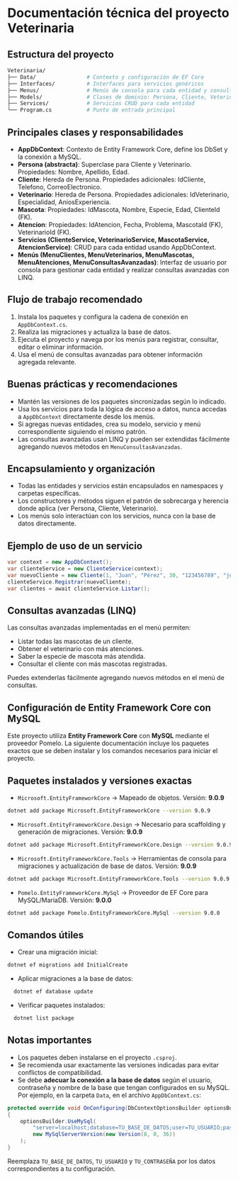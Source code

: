 # Documentación técnica del proyecto Veterinaria

## Estructura del proyecto

```bash
Veterinaria/
├── Data/                # Contexto y configuración de EF Core
├── Interfaces/          # Interfaces para servicios genéricos
├── Menus/               # Menús de consola para cada entidad y consultas avanzadas
├── Models/              # Clases de dominio: Persona, Cliente, Veterinario, Mascota, Atencion
├── Services/            # Servicios CRUD para cada entidad
└── Program.cs           # Punto de entrada principal
```

## Principales clases y responsabilidades

- **AppDbContext**: Contexto de Entity Framework Core, define los DbSet y la conexión a MySQL.
- **Persona (abstracta)**: Superclase para Cliente y Veterinario. Propiedades: Nombre, Apellido, Edad.
- **Cliente**: Hereda de Persona. Propiedades adicionales: IdCliente, Telefono, CorreoElectronico.
- **Veterinario**: Hereda de Persona. Propiedades adicionales: IdVeterinario, Especialidad, AniosExperiencia.
- **Mascota**: Propiedades: IdMascota, Nombre, Especie, Edad, ClienteId (FK).
- **Atencion**: Propiedades: IdAtencion, Fecha, Problema, MascotaId (FK), VeterinarioId (FK).
- **Servicios (ClienteService, VeterinarioService, MascotaService, AtencionService)**: CRUD para cada entidad usando AppDbContext.
- **Menús (MenuClientes, MenuVeterinarios, MenuMascotas, MenuAtenciones, MenuConsultasAvanzadas)**: Interfaz de usuario por consola para gestionar cada entidad y realizar consultas avanzadas con LINQ.

## Flujo de trabajo recomendado

1. Instala los paquetes y configura la cadena de conexión en `AppDbContext.cs`.
2. Realiza las migraciones y actualiza la base de datos.
3. Ejecuta el proyecto y navega por los menús para registrar, consultar, editar o eliminar información.
4. Usa el menú de consultas avanzadas para obtener información agregada relevante.

## Buenas prácticas y recomendaciones

- Mantén las versiones de los paquetes sincronizadas según lo indicado.
- Usa los servicios para toda la lógica de acceso a datos, nunca accedas a `AppDbContext` directamente desde los menús.
- Si agregas nuevas entidades, crea su modelo, servicio y menú correspondiente siguiendo el mismo patrón.
- Las consultas avanzadas usan LINQ y pueden ser extendidas fácilmente agregando nuevos métodos en `MenuConsultasAvanzadas`.

## Encapsulamiento y organización

- Todas las entidades y servicios están encapsulados en namespaces y carpetas específicas.
- Los constructores y métodos siguen el patrón de sobrecarga y herencia donde aplica (ver Persona, Cliente, Veterinario).
- Los menús solo interactúan con los servicios, nunca con la base de datos directamente.

## Ejemplo de uso de un servicio

```csharp
var context = new AppDbContext();
var clienteService = new ClienteService(context);
var nuevoCliente = new Cliente(1, "Juan", "Pérez", 30, "123456789", "juan@mail.com");
clienteService.Registrar(nuevoCliente);
var clientes = await clienteService.Listar();
```

## Consultas avanzadas (LINQ)

Las consultas avanzadas implementadas en el menú permiten:

- Listar todas las mascotas de un cliente.
- Obtener el veterinario con más atenciones.
- Saber la especie de mascota más atendida.
- Consultar el cliente con más mascotas registradas.

Puedes extenderlas fácilmente agregando nuevos métodos en el menú de consultas.

## Configuración de Entity Framework Core con MySQL

Este proyecto utiliza **Entity Framework Core** con **MySQL** mediante el proveedor Pomelo. La siguiente documentación incluye los paquetes exactos que se deben instalar y los comandos necesarios para iniciar el proyecto.

## Paquetes instalados y versiones exactas

- `Microsoft.EntityFrameworkCore` → Mapeado de objetos.
  Versión: **9.0.9**

```bash
dotnet add package Microsoft.EntityFrameworkCore --version 9.0.9
```

- `Microsoft.EntityFrameworkCore.Design` → Necesario para scaffolding y generación de migraciones.
  Versión: **9.0.9**

```bash
dotnet add package Microsoft.EntityFrameworkCore.Design --version 9.0.9
```

- `Microsoft.EntityFrameworkCore.Tools` → Herramientas de consola para migraciones y actualización de base de datos.
  Versión: **9.0.9**

```bash
dotnet add package Microsoft.EntityFrameworkCore.Tools --version 9.0.9
```

- `Pomelo.EntityFrameworkCore.MySql` → Proveedor de EF Core para MySQL/MariaDB.
  Versión: **9.0.0**

```bash
dotnet add package Pomelo.EntityFrameworkCore.MySql --version 9.0.0
```

## Comandos útiles

- Crear una migración inicial:

```bash
dotnet ef migrations add InitialCreate
```

- Aplicar migraciones a la base de datos:

```bash
  dotnet ef database update
```

- Verificar paquetes instalados:

```bash
  dotnet list package
```

## Notas importantes

- Los paquetes deben instalarse en el proyecto `.csproj`.
- Se recomienda usar exactamente las versiones indicadas para evitar conflictos de compatibilidad.
- Se debe **adecuar la conexión a la base de datos** según el usuario, contraseña y nombre de la base que tengan configurados en su MySQL. Por ejemplo, en la carpeta `Data`, en el archivo `AppDbContext.cs`:

```csharp
protected override void OnConfiguring(DbContextOptionsBuilder optionsBuilder)
{
    optionsBuilder.UseMySql(
        "server=localhost;database=TU_BASE_DE_DATOS;user=TU_USUARIO;password=TU_CONTRASEÑA",
        new MySqlServerVersion(new Version(8, 0, 36))
    );
}
```

Reemplaza `TU_BASE_DE_DATOS`, `TU_USUARIO` y `TU_CONTRASEÑA` por los datos correspondientes a tu configuración.
